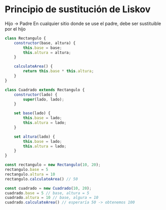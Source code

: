 # Principio de sustitución de Liskov

Hijo -> Padre 
En cualquier sitio donde se use el padre, debe ser sustituible por el hijo

```javascript
class Rectangulo {
    constructor(base, altura) {
        this.base = base;
        this.altura = altura;
    }

    calculateArea() {
        return this.base * this.altura;
    }
}

class Cuadrado extends Rectangulo {
    constructor(lado) {
        super(lado, lado);
    }

    set base(lado) {
        this.base = lado;
        this.altura = lado;
    }

    set altura(lado) {
        this.base = lado;
        this.altura = lado;
    }
}

const rectangulo = new Rectangulo(10, 20);
rectangulo.base = 5
rectangulo.altura = 10
rectangulo.calculateArea() // 50

const cuadrado = new Cuadrado(10, 20);
cuadrado.base = 5 // base, altura = 5
cuadrado.altura = 10 // base, algura = 10
cuadrado.calculateArea() // esperaría 50 -> obtenemos 100
```

